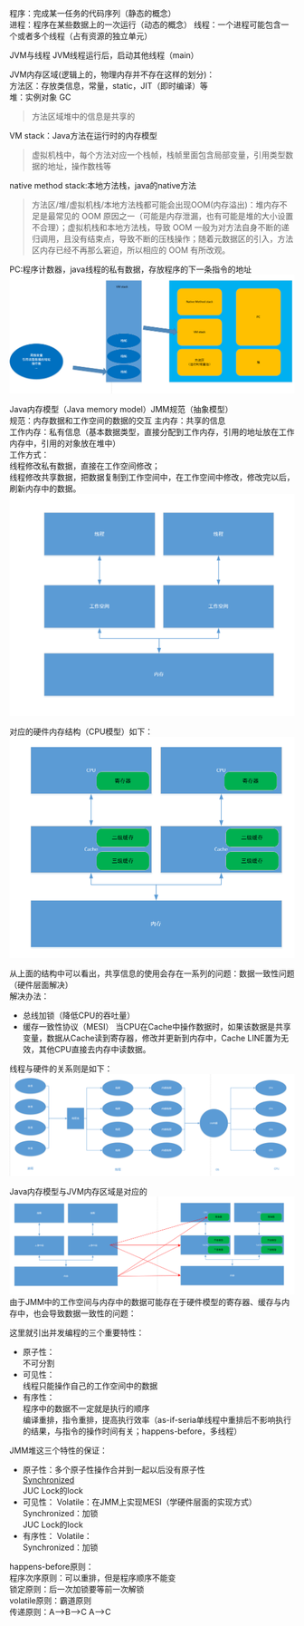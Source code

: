 程序：完成某一任务的代码序列（静态的概念）  
进程：程序在某些数据上的一次运行（动态的概念）
线程：一个进程可能包含一个或者多个线程（占有资源的独立单元）

JVM与线程
JVM线程运行后，启动其他线程（main）

JVM内存区域(逻辑上的，物理内存并不存在这样的划分)：  
方法区：存放类信息，常量，static，JIT（即时编译）等   
堆：实例对象 GC   
>方法区域堆中的信息是共享的  

VM stack：Java方法在运行时的内存模型  
>虚拟机栈中，每个方法对应一个栈帧，栈帧里面包含局部变量，引用类型数据的地址，操作数栈等  

native method stack:本地方法栈，java的native方法  

>方法区/堆/虚拟机栈/本地方法栈都可能会出现OOM(内存溢出)：堆内存不足是最常见的 OOM 原因之一（可能是内存泄漏，也有可能是堆的大小设置不合理）；虚拟机栈和本地方法栈，导致 OOM 一般为对方法自身不断的递归调用，且没有结束点，导致不断的压栈操作；随着元数据区的引入，方法区内存已经不再那么窘迫，所以相应的 OOM 有所改观。  

PC:程序计数器，java线程的私有数据，存放程序的下一条指令的地址    
![JVM内存区域](../../image/JVM/JVM内存区域.png)

Java内存模型（Java memory model）JMM规范（抽象模型）  
规范：内存数据和工作空间的数据的交互
主内存：共享的信息  
工作内存：私有信息（基本数据类型，直接分配到工作内存，引用的地址放在工作内存中，引用的对象放在堆中）  
工作方式：  
线程修改私有数据，直接在工作空间修改；    
线程修改共享数据，把数据复制到工作空间中，在工作空间中修改，修改完以后，刷新内存中的数据。
![Java内存模型](../../image/JVM/Java内存模型.png)


对应的硬件内存结构（CPU模型）如下：
![硬件模型](../../image/JVM/硬件模型.png)


从上面的结构中可以看出，共享信息的使用会存在一系列的问题：数据一致性问题（硬件层面解决）  
解决办法：  
* 总线加锁（降低CPU的吞吐量）  
* 缓存一致性协议（MESI）
    当CPU在Cache中操作数据时，如果该数据是共享变量，数据从Cache读到寄存器，修改并更新到内存中，Cache LINE置为无效，其他CPU直接去内存中读数据。  

线程与硬件的关系则是如下：
![线程与硬件](../../image/JVM/线程与硬件.png)

Java内存模型与JVM内存区域是对应的  
![JMM与硬件模型](../../image/JVM/JMM与硬件模型.png)  
由于JMM中的工作空间与内存中的数据可能存在于硬件模型的寄存器、缓存与内存中，也会导致数据一致性的问题：  

这里就引出并发编程的三个重要特性：  
* 原子性：  
    不可分割  
* 可见性：  
    线程只能操作自己的工作空间中的数据  
* 有序性：  
    程序中的数据不一定就是执行的顺序  
    编译重排，指令重排，提高执行效率（as-if-seria单线程中重排后不影响执行的结果，与指令的操作时间有关；happens-before，多线程）

JMM堆这三个特性的保证：  
* 原子性：多个原子性操作合并到一起以后没有原子性  
    [Synchronized](./Synchronized.md)  
    JUC Lock的lock
* 可见性：
    Volatile：在JMM上实现MESI（学硬件层面的实现方式）  
    Synchronized：加锁  
    JUC Lock的lock
* 有序性：
    Volatile：   
    Synchronized：加锁  

happens-before原则：  
程序次序原则：可以重排，但是程序顺序不能变  
锁定原则：后一次加锁要等前一次解锁   
volatile原则：霸道原则  
传递原则：A-->B-->C   A-->C
